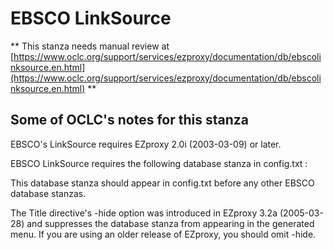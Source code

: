 # EBSCO LinkSource
** This stanza needs manual review at [https://www.oclc.org/support/services/ezproxy/documentation/db/ebscolinksource.en.html](https://www.oclc.org/support/services/ezproxy/documentation/db/ebscolinksource.en.html) **

## Some of OCLC's notes for this stanza

EBSCO's LinkSource requires EZproxy 2.0i (2003-03-09) or later.

EBSCO LinkSource requires the following database stanza in config.txt :

This database stanza should appear in config.txt  before any other EBSCO database stanzas.

The Title directive's -hide option was introduced in EZproxy 3.2a (2005-03-28) and suppresses the database stanza from appearing in the generated menu. If you are using an older release of EZproxy, you should omit -hide.

